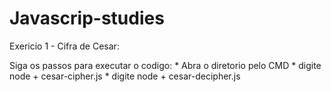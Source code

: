 # Javascrip-studies

Exericio 1 - Cifra de Cesar:

Siga os passos para executar o codigo:
      * Abra o diretorio pelo CMD
      * digite node + cesar-cipher.js
      * digite node + cesar-decipher.js


  
